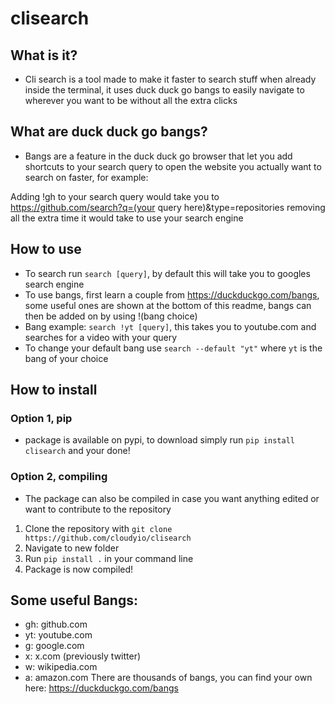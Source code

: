 # clisearch

## What is it? 
- Cli search is a tool made to make it faster to search stuff when already inside the terminal, it uses duck duck go bangs to easily navigate to wherever you want to be without all the extra clicks

## What are duck duck go bangs?
- Bangs are a feature in the duck duck go browser that let you add shortcuts to your search query to open the website you actually want to search on faster, for example:

Adding !gh to your search query would take you to https://github.com/search?q=(your query here)&type=repositories removing all the extra time it would take to use your search engine

## How to use
- To search run `search [query]`, by default this will take you to googles search engine
- To use bangs, first learn a couple from https://duckduckgo.com/bangs, some useful ones are shown at the bottom of this readme, bangs can then be added on by using !(bang choice)
- Bang example: `search !yt [query]`, this takes you to youtube.com and searches for a video with your query
- To change your default bang use `search --default "yt"` where `yt` is the bang of your choice

## How to install
### Option 1, pip
- package is available on pypi, to download simply run `pip install clisearch` and your done!

### Option 2, compiling
- The package can also be compiled in case you want anything edited or want to contribute to the repository
1. Clone the repository with `git clone https://github.com/cloudyio/clisearch`
2. Navigate to new folder
3. Run `pip install .` in your command line
4. Package is now compiled!

## Some useful Bangs:
- gh: github.com
- yt: youtube.com
- g: google.com
- x: x.com (previously twitter)
- w: wikipedia.com
- a: amazon.com
There are thousands of bangs, you can find your own here: https://duckduckgo.com/bangs

